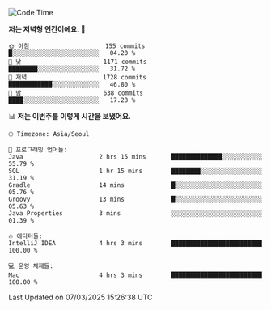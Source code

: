   <!--START_SECTION:waka-->
![Code Time](http://img.shields.io/badge/Code%20Time-510%20hrs%2016%20mins-blue)

**저는 저녁형 인간이에요. 🦉** 

```text
🌞 아침                     155 commits         █░░░░░░░░░░░░░░░░░░░░░░░░   04.20 % 
🌆 낮　                     1171 commits        ████████░░░░░░░░░░░░░░░░░   31.72 % 
🌃 저녁                     1728 commits        ████████████░░░░░░░░░░░░░   46.80 % 
🌙 밤　                     638 commits         ████░░░░░░░░░░░░░░░░░░░░░   17.28 % 
```


📊 **저는 이번주를 이렇게 시간을 보냈어요.** 

```text
🕑︎ Timezone: Asia/Seoul

💬 프로그래밍 언어들: 
Java                     2 hrs 15 mins       ██████████████░░░░░░░░░░░   55.79 % 
SQL                      1 hr 15 mins        ████████░░░░░░░░░░░░░░░░░   31.19 % 
Gradle                   14 mins             █░░░░░░░░░░░░░░░░░░░░░░░░   05.76 % 
Groovy                   13 mins             █░░░░░░░░░░░░░░░░░░░░░░░░   05.63 % 
Java Properties          3 mins              ░░░░░░░░░░░░░░░░░░░░░░░░░   01.39 % 

🔥 에디터들: 
IntelliJ IDEA            4 hrs 3 mins        █████████████████████████   100.00 % 

💻 운영 체제들: 
Mac                      4 hrs 3 mins        █████████████████████████   100.00 % 
```


 Last Updated on 07/03/2025 15:26:38 UTC
<!--END_SECTION:waka-->

